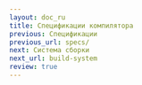 ```yaml
---
layout: doc_ru
title: Спецификации компилятора
previous: Спецификации
previous_url: specs/
next: Система сборки
next_url: build-system
review: true
---
```

